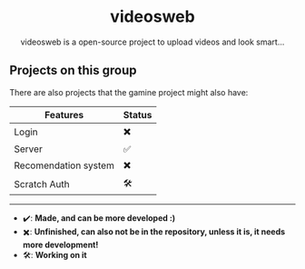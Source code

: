 <h1 align=center>videosweb</h1>

<p align=center>videosweb is a open-source project to upload videos and look smart...</p>

## Projects on this group
There are also projects that the gamine project might also have:
<!------------------------------------>
|            Features        | Status |
| -------------------------- | ------ |
|             Login          |   ✖️   |
|             Server         |   ✅   |
|    Recomendation system    |   ✖️   |
|          Scratch Auth      |   🛠   |
<!------------------------------------->
---
* ✔️: **Made, and can be more developed :)**
* ✖️: **Unfinished, can also not be in the repository, unless it is, it needs more development!**
* 🛠: **Working on it**

